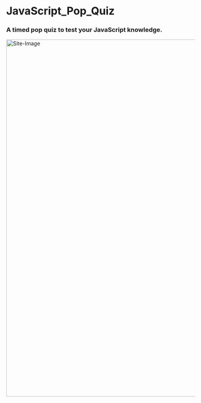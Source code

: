 # JavaScript_Pop_Quiz

### A timed pop quiz to test your JavaScript knowledge. 

<img width="953" alt="Site-Image" src="https://user-images.githubusercontent.com/101368797/180660610-86c2d866-dfb8-4d4a-9a74-32972fc28b24.png">
